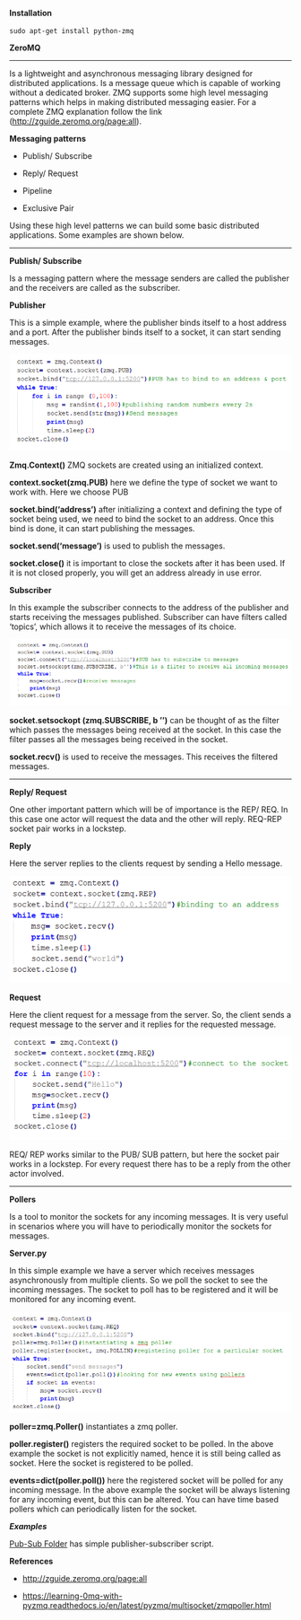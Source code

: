 **Installation**

``
sudo apt-get install python-zmq
``

**ZeroMQ**
*****

Is a lightweight and asynchronous messaging library designed for
distributed applications. Is a message queue which is capable of working
without a dedicated broker. ZMQ supports some high level messaging
patterns which helps in making distributed messaging easier. For a
complete ZMQ explanation follow the link
(http://zguide.zeromq.org/page:all).

**Messaging patterns**

-   Publish/ Subscribe

-   Reply/ Request

-   Pipeline

-   Exclusive Pair

Using these high level patterns we can build some basic distributed
applications. Some examples are shown below.
*****

**Publish/ Subscribe**

Is a messaging pattern where the message senders are called the
publisher and the receivers are called as the subscriber.

**Publisher**

This is a simple example, where the publisher binds itself to a host
address and a port. After the publisher binds itself to a socket, it can
start sending messages.

![pub.png](pub.png)

**Zmq.Context()** ZMQ sockets are created using an initialized context.

**context.socket(zmq.PUB)** here we define the type of socket we want to
work with. Here we choose PUB

**socket.bind(‘address’)** after initializing a context and defining the
type of socket being used, we need to bind the socket to an address.
Once this bind is done, it can start publishing the messages.

**socket.send(‘message’)** is used to publish the messages.

**socket.close()** it is important to close the sockets after it has
been used. If it is not closed properly, you will get an address already
in use error.

**Subscriber**

In this example the subscriber connects to the address of the publisher
and starts receiving the messages published. Subscriber can have filters
called ‘topics’, which allows it to receive the messages of its choice.

![sub.png](sub.png)

**socket.setsockopt (zmq.SUBSCRIBE, b
’’)** can be thought of as the filter which passes the messages being
received at the socket. In this case the filter passes all the messages
being received in the socket.

**socket.recv()** is used to receive the messages. This receives the
filtered messages.
*****

**Reply/ Request**

One other important pattern which will be of importance is the REP/ REQ.
In this case one actor will request the data and the other will reply.
REQ-REP socket pair works in a lockstep.

**Reply**

Here the server replies to the clients request by sending a Hello
message.

![rep.png](rep.png)

**Request**

Here the client request for a message from the server. So, the client
sends a request message to the server and it replies for the requested
message.

![req.png](req.png)

REQ/ REP works similar to the PUB/ SUB pattern, but here the socket pair
works in a lockstep. For every request there has to be a reply from the
other actor involved.
*****

**Pollers**

Is a tool to monitor the sockets for any incoming messages. It is very
useful in scenarios where you will have to periodically monitor the
sockets for messages.

**Server.py**

In this simple example we have a server which receives messages
asynchronously from multiple clients. So we poll the socket to see the
incoming messages. The socket to poll has to be registered and it will
be monitored for any incoming event.

![serverpoll.png](serverpoll.png)

**poller=zmq.Poller()** instantiates a zmq poller.

**poller.register()** registers the required socket to be polled. In the
above example the socket is not explicitly named, hence it is still
being called as socket. Here the socket is registered to be polled.

**events=dict(poller.poll())** here the registered socket will be polled
for any incoming message. In the above example the socket will be always
listening for any incoming event, but this can be altered. You can have
time based pollers which can periodically listen for the socket.

***Examples***

[Pub-Sub Folder](https://github.com/vu-resilient-distributed-systems/lectures-fall-2019/tree/master/Module-1-Networking/examples/ZMQ/pub-sub) has simple publisher-subscriber script.


**References**

-   <http://zguide.zeromq.org/page:all>

-   <https://learning-0mq-with-pyzmq.readthedocs.io/en/latest/pyzmq/multisocket/zmqpoller.html>


